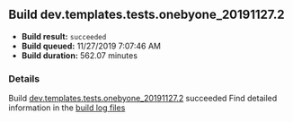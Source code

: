 ## Build dev.templates.tests.onebyone_20191127.2
- **Build result:** `succeeded`
- **Build queued:** 11/27/2019 7:07:46 AM
- **Build duration:** 562.07 minutes
### Details
Build [dev.templates.tests.onebyone_20191127.2](https://winappstudio.visualstudio.com/web/build.aspx?pcguid=a4ef43be-68ce-4195-a619-079b4d9834c2&builduri=vstfs%3a%2f%2f%2fBuild%2fBuild%2f32054) succeeded
Find detailed information in the [build log files]()

